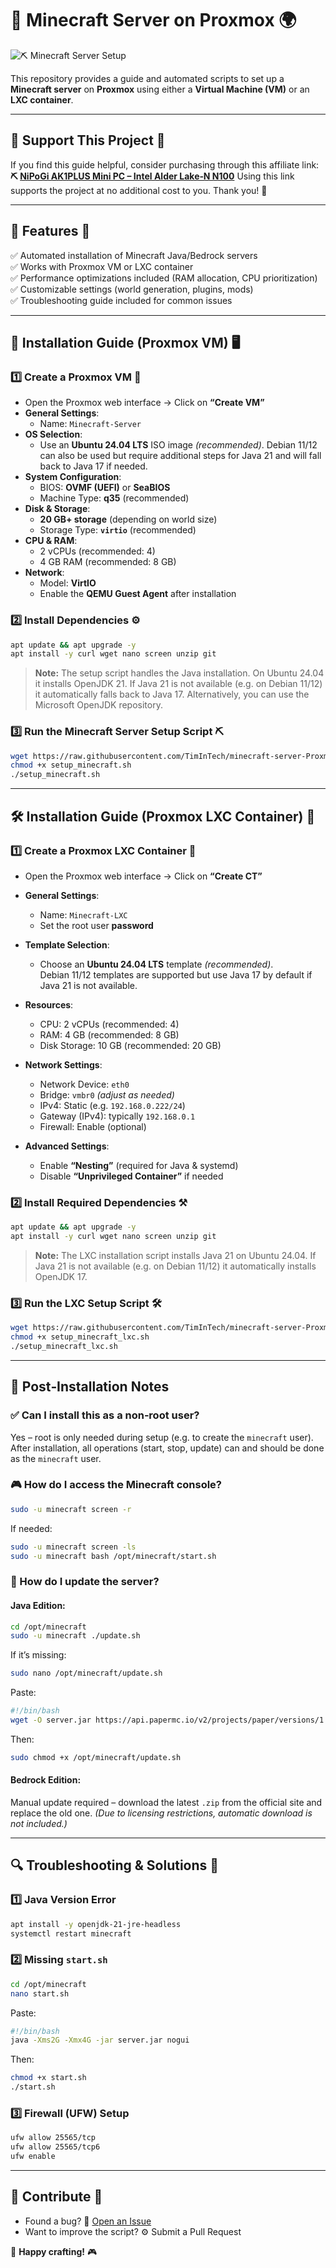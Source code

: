 # 🧱️ Minecraft Server on Proxmox 🌍

![⛏️ Minecraft Server Setup](https://github.com/TimInTech/minecraft-server-Proxmox/blob/main/minecraft-setup.png?raw=true)

This repository provides a guide and automated scripts to set up a **Minecraft server** on **Proxmox** using either a **Virtual Machine (VM)** or an **LXC container**.

---

## 🔗 Support This Project 💎

If you find this guide helpful, consider purchasing through this affiliate link:
**⛏️ [NiPoGi AK1PLUS Mini PC – Intel Alder Lake‑N N100](https://amzn.to/3FvH4GX)**
Using this link supports the project at no additional cost to you. Thank you! 🙌

---

## 📌 Features 📜

✅ Automated installation of Minecraft Java/Bedrock servers  
✅ Works with Proxmox VM or LXC container  
✅ Performance optimizations included (RAM allocation, CPU prioritization)  
✅ Customizable settings (world generation, plugins, mods)  
✅ Troubleshooting guide included for common issues  

---

## 💎 Installation Guide (Proxmox VM) 🖥️

### 1️⃣ Create a Proxmox VM 💠

* Open the Proxmox web interface → Click on **“Create VM”**
* **General Settings**:
  * Name: `Minecraft-Server`
* **OS Selection**:
  * Use an **Ubuntu 24.04 LTS** ISO image *(recommended)*. Debian 11/12 can also be used but require additional steps for Java 21 and will fall back to Java 17 if needed.
* **System Configuration**:
  * BIOS: **OVMF (UEFI)** or **SeaBIOS**
  * Machine Type: **q35** (recommended)
* **Disk & Storage**:
  * **20 GB+ storage** (depending on world size)
  * Storage Type: **`virtio`** (recommended)
* **CPU & RAM**:
  * 2 vCPUs (recommended: 4)
  * 4 GB RAM (recommended: 8 GB)
* **Network**:
  * Model: **VirtIO**
  * Enable the **QEMU Guest Agent** after installation

### 2️⃣ Install Dependencies ⚙️

```bash
apt update && apt upgrade -y
apt install -y curl wget nano screen unzip git
````

> **Note:** The setup script handles the Java installation. On Ubuntu 24.04 it installs OpenJDK 21. If Java 21 is not available (e.g. on Debian 11/12) it automatically falls back to Java 17. Alternatively, you can use the Microsoft OpenJDK repository.

### 3️⃣ Run the Minecraft Server Setup Script ⛏️

```bash
wget https://raw.githubusercontent.com/TimInTech/minecraft-server-Proxmox/main/setup_minecraft.sh
chmod +x setup_minecraft.sh
./setup_minecraft.sh
```

---

## 🛠️ Installation Guide (Proxmox LXC Container) 📆

### 1️⃣ Create a Proxmox LXC Container 🧱️

* Open the Proxmox web interface → Click on **“Create CT”**
* **General Settings**:

  * Name: `Minecraft-LXC`
  * Set the root user **password**
* **Template Selection**:

  * Choose an **Ubuntu 24.04 LTS** template *(recommended)*. Debian 11/12 templates are supported but use Java 17 by default if Java 21 is not available.
* **Resources**:

  * CPU: 2 vCPUs (recommended: 4)
  * RAM: 4 GB (recommended: 8 GB)
  * Disk Storage: 10 GB (recommended: 20 GB)
* **Network Settings**:

  * Network Device: `eth0`
  * Bridge: `vmbr0` *(adjust as needed)*
  * IPv4: Static (e.g. `192.168.0.222/24`)
  * Gateway (IPv4): typically `192.168.0.1`
  * Firewall: Enable (optional)
* **Advanced Settings**:

  * Enable **“Nesting”** (required for Java & systemd)
  * Disable **“Unprivileged Container”** if needed

### 2️⃣ Install Required Dependencies ⚒️

```bash
apt update && apt upgrade -y
apt install -y curl wget nano screen unzip git
```

> **Note:** The LXC installation script installs Java 21 on Ubuntu 24.04. If Java 21 is not available (e.g. on Debian 11/12) it automatically installs OpenJDK 17.

### 3️⃣ Run the LXC Setup Script 🛠️

```bash
wget https://raw.githubusercontent.com/TimInTech/minecraft-server-Proxmox/main/setup_minecraft_lxc.sh
chmod +x setup_minecraft_lxc.sh
./setup_minecraft_lxc.sh
```

---

## 🔧 Post‑Installation Notes

### ✅ Can I install this as a non‑root user?

Yes – root is only needed during setup (e.g. to create the `minecraft` user). After installation, all operations (start, stop, update) can and should be done as the `minecraft` user.

### 🎮 How do I access the Minecraft console?

```bash
sudo -u minecraft screen -r
```

If needed:

```bash
sudo -u minecraft screen -ls
sudo -u minecraft bash /opt/minecraft/start.sh
```

### 🔄 How do I update the server?

#### Java Edition:

```bash
cd /opt/minecraft
sudo -u minecraft ./update.sh
```

If it’s missing:

```bash
sudo nano /opt/minecraft/update.sh
```

Paste:

```bash
#!/bin/bash
wget -O server.jar https://api.papermc.io/v2/projects/paper/versions/1.20.4/builds/416/downloads/paper-1.20.4-416.jar
```

Then:

```bash
sudo chmod +x /opt/minecraft/update.sh
```

#### Bedrock Edition:

Manual update required – download the latest `.zip` from the official site and replace the old one. *(Due to licensing restrictions, automatic download is not included.)*

---

## 🔍 Troubleshooting & Solutions 🚩

### 1️⃣ Java Version Error

```bash
apt install -y openjdk-21-jre-headless
systemctl restart minecraft
```

### 2️⃣ Missing `start.sh`

```bash
cd /opt/minecraft
nano start.sh
```

Paste:

```bash
#!/bin/bash
java -Xms2G -Xmx4G -jar server.jar nogui
```

Then:

```bash
chmod +x start.sh
./start.sh
```

### 3️⃣ Firewall (UFW) Setup

```bash
ufw allow 25565/tcp
ufw allow 25565/tcp6
ufw enable
```

---

## 🤝 Contribute 🌟

* Found a bug? 🐛 [Open an Issue](https://github.com/TimInTech/minecraft-server-Proxmox/issues)
* Want to improve the script? ⚙️ Submit a Pull Request

💎 **Happy crafting!** 🎮
